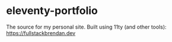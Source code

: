 # eleventy-portfolio
The source for my personal site. Built using 11ty (and other tools): https://fullstackbrendan.dev
